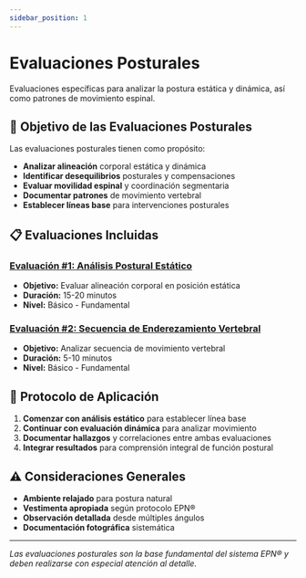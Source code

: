 ```yaml
---
sidebar_position: 1
---
```


# Evaluaciones Posturales

Evaluaciones específicas para analizar la postura estática y dinámica, así como patrones de movimiento espinal.

## 🎯 Objetivo de las Evaluaciones Posturales

Las evaluaciones posturales tienen como propósito:

- **Analizar alineación** corporal estática y dinámica
- **Identificar desequilibrios** posturales y compensaciones
- **Evaluar movilidad espinal** y coordinación segmentaria
- **Documentar patrones** de movimiento vertebral
- **Establecer líneas base** para intervenciones posturales

## 📋 Evaluaciones Incluidas

### [Evaluación #1: Análisis Postural Estático](./analisis-postural-estatico.md)
- **Objetivo:** Evaluar alineación corporal en posición estática
- **Duración:** 15-20 minutos
- **Nivel:** Básico - Fundamental

### [Evaluación #2: Secuencia de Enderezamiento Vertebral](./secuencia-enderezamiento-vertebral.md)
- **Objetivo:** Analizar secuencia de movimiento vertebral
- **Duración:** 5-10 minutos
- **Nivel:** Básico - Fundamental

## 🔄 Protocolo de Aplicación

1. **Comenzar con análisis estático** para establecer línea base
2. **Continuar con evaluación dinámica** para analizar movimiento
3. **Documentar hallazgos** y correlaciones entre ambas evaluaciones
4. **Integrar resultados** para comprensión integral de función postural

## ⚠️ Consideraciones Generales

- **Ambiente relajado** para postura natural
- **Vestimenta apropiada** según protocolo EPN®
- **Observación detallada** desde múltiples ángulos
- **Documentación fotográfica** sistemática

---

*Las evaluaciones posturales son la base fundamental del sistema EPN® y deben realizarse con especial atención al detalle.*
